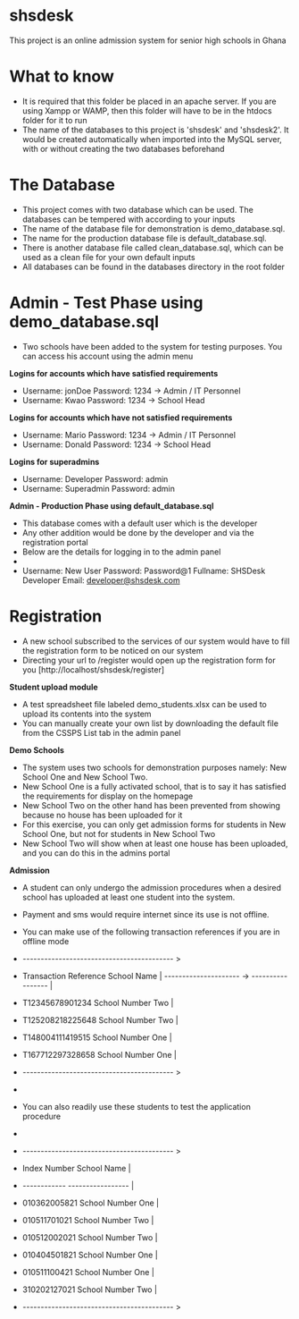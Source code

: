 # shsdesk
 This project is an online admission system for senior high schools in Ghana

# What to know
 * It is required that this folder be placed in an apache server. If you are using Xampp or WAMP, then this folder
   will have to be in the htdocs folder for it to run
 * The name of the databases to this project is 'shsdesk' and 'shsdesk2'. It would be created automatically when imported into the
   MySQL server, with or without creating the two databases beforehand

# The Database
 * This project comes with two database which can be used. The databases can be tempered with according to your inputs
 * The name of the database file for demonstration is demo_database.sql.
 * The name for the production database file is default_database.sql.
 * There is another database file called clean_database.sql, which can be used as a clean file for your own default inputs
 * All databases can be found in the databases directory in the root folder

# Admin - Test Phase using demo_database.sql
 * Two schools have been added to the system for testing purposes. You can access his account using the admin menu

 **Logins for accounts which have satisfied requirements**
 * Username: jonDoe         Password: 1234    ->    Admin / IT Personnel
 * Username: Kwao           Password: 1234    ->    School Head

 **Logins for accounts which have not satisfied requirements**
 * Username: Mario          Password: 1234    ->    Admin / IT Personnel
 * Username: Donald         Password: 1234    ->    School Head

 **Logins for superadmins**
 * Username: Developer      Password: admin
 * Username: Superadmin     Password: admin

**Admin - Production Phase using default_database.sql**
 * This database comes with a default user which is the developer
 * Any other addition would be done by the developer and via the registration portal
 * Below are the details for logging in to the admin panel
 * 
 * Username: New User       Password: Password@1      Fullname: SHSDesk Developer     Email: developer@shsdesk.com

# Registration
 * A new school subscribed to the services of our system would have to fill the registration form to be noticed on our system
 * Directing your url to /register would open up the registration form for you [http://localhost/shsdesk/register]

**Student upload module**
 * A test spreadsheet file labeled demo_students.xlsx can be used to upload its contents into the system
 * You can manually create your own list by downloading the default file from the CSSPS List tab in the admin panel

**Demo Schools**
 * The system uses two schools for demonstration purposes namely: New School One and New School Two.
 * New School One is a fully activated school, that is to say it has satisfied the requirements for display on the homepage
 * New School Two on the other hand has been prevented from showing because no house has been uploaded for it
 * For this exercise, you can only get admission forms for students in New School One, but not for students in New School Two
 * New School Two will show when at least one house has been uploaded, and you can do this in the admins portal

**Admission**
 * A student can only undergo the admission procedures when a desired school has uploaded at least one student into the system.
 * Payment and sms would require internet since its use is not offline.
 * You can make use of the following transaction references if you are in offline mode
 
 * ------------------------------------------ >
 * Transaction Reference    School Name       |
   --------------------- -> ----------------- |
 * T12345678901234          School Number Two |
 * T125208218225648         School Number Two |
 * T148004111419515         School Number One |
 * T167712297328658         School Number One |
 * ------------------------------------------ >
 * 
 * You can also readily use these students to test the application procedure
 * 
 * ------------------------------------------ >
 * Index Number             School Name       |
 * ------------             ----------------- |
 * 010362005821             School Number One |
 * 010511701021             School Number Two |
 * 010512002021             School Number Two |
 * 010404501821             School Number One |
 * 010511100421             School Number One |
 * 310202127021             School Number Two |
 * ------------------------------------------ >
